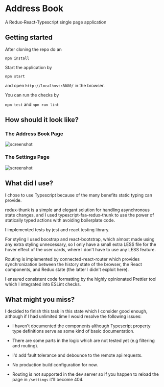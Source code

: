 # Address Book

A Redux-React-Typescript single page application

## Getting started

After cloning the repo do an

`npm install`

Start the application by

`npm start`

and open `http://localhost:8080/` in the browser.

You can run the checks by

`npm test` and `npm run lint`

## How should it look like?

### The Address Book Page
![screenshot](https://user-images.githubusercontent.com/3630851/90241111-b4b56180-de2a-11ea-9c96-51a3b449be70.png)

### The Settings Page
![screenshot](https://user-images.githubusercontent.com/3630851/90241116-b848e880-de2a-11ea-983a-d0ba5ffe5eaf.png)


## What did I use?

I chose to use Typescript because of the many benefits static typing can provide. 

redux-thunk is a simple and elegant solution for handling asynchronous state changes, and I used typescript-fsa-redux-thunk to use the power of statically typed actions with avoiding boilerplate code.

I implemented tests by jest and react testing library.

For styling I used boostrap and react-bootstrap, which almost made using any extra styling unnecessary, so I only have a small extra LESS file for the hover effect of the user cards, where I don't have to use any LESS feature.

Routing is implemented by connected-react-router which provides synchronization between the history state of the browser, the React components, and Redux state (the latter I didn't exploit here).

I ensured consistent code formatting by the highly opinionated Prettier tool which I integrated into ESLint checks.

## What might you miss?

I decided to finish this task in this state which I consider good enough, although if I had unlimited time I would resolve the following issues:

- I haven't documented the components although Typescript property type definitions serve as some kind of basic documentation.

- There are some parts in the logic which are not tested yet (e.g filtering and routing).

- I'd add fault tolerance and debounce to the remote api requests.

- No production build configuration for now.

- Routing is not supported in the dev server so if you happen to reload the page in `/settings` it'll become 404. 
